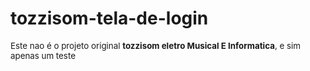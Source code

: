 # tozzisom-tela-de-login

<p style="font-size: 10pt;">Este nao é o projeto original <strong>tozzisom eletro Musical E Informatica</strong>, e sim apenas um teste </p>
